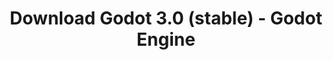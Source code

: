 ---
# Generated by /tools/generators/src/download_archive_generator !!! do not edit by hand !!!
title: 'Download Godot 3.0 (stable) - Godot Engine'
type: 'download/archive'
name: '3.0'
flavor: 'stable'
release_date: '2018-01-29T02:00:00-00:00'
release_notes: 'article/godot-3-0-released/'
primaryPlatforms:
  - 'android.apk'
  - 'macos.universal'
  - 'windows.64'
  - 'linux_server.headless.64'
  - 'web'
  - 'templates'
links:
  android.apk:
    name: 'android.apk'
    title: 'Android'
    caption: 'APK Universal (ARM64 + ARMv7 + x86_64 + x86)'
    tags:
      - 'APK download'
      - 'ARM64/v7'
      - 'x86 (64 & 32 bit)'
    hosts:
      github_builds:
        regular: 'https://github.com/godotengine/godot-builds/releases/download/3.0-stable/Godot_v3.0-stable_android_editor.apk'
        mono: '#'
      github:
        regular: 'https://github.com/godotengine/godot/releases/download/3.0-stable/Godot_v3.0-stable_android_editor.apk'
        mono: '#'
  macos.universal:
    name: 'macos.universal'
    title: 'macOS'
    caption: 'Universal (x86_64 + Silício da Apple)'
    tags:
      - 'Intel/Apple Silicon'
      - '64 bit'
    hosts:
      github_builds:
        regular: 'https://github.com/godotengine/godot-builds/releases/download/3.0-stable/Godot_v3.0-stable_osx.universal.zip'
        mono: 'https://github.com/godotengine/godot-builds/releases/download/3.0-stable/Godot_v3.0-stable_mono_osx.universal.zip'
      github:
        regular: 'https://github.com/godotengine/godot/releases/download/3.0-stable/Godot_v3.0-stable_osx.universal.zip'
        mono: 'https://github.com/godotengine/godot/releases/download/3.0-stable/Godot_v3.0-stable_mono_osx.universal.zip'
  windows.64:
    name: 'windows.64'
    title: 'Windows'
    caption: 'Padrão (x86_64)'
    tags:
      - '64 bit'
    hosts:
      github_builds:
        regular: 'https://github.com/godotengine/godot-builds/releases/download/3.0-stable/Godot_v3.0-stable_win64.exe.zip'
        mono: 'https://github.com/godotengine/godot-builds/releases/download/3.0-stable/Godot_v3.0-stable_mono_win64.zip'
      github:
        regular: 'https://github.com/godotengine/godot/releases/download/3.0-stable/Godot_v3.0-stable_win64.exe.zip'
        mono: 'https://github.com/godotengine/godot/releases/download/3.0-stable/Godot_v3.0-stable_mono_win64.zip'
  linux_server.headless.64:
    name: 'linux_server.headless.64'
    title: 'Linux Server'
    caption: 'Headless (x86_64)'
    tags:
      - '64 bit'
      - 'Headless'
    hosts:
      github_builds:
        regular: 'https://github.com/godotengine/godot-builds/releases/download/3.0-stable/Godot_v3.0-stable_linux_headless.64.zip'
        mono: 'https://github.com/godotengine/godot-builds/releases/download/3.0-stable/Godot_v3.0-stable_mono_linux_headless_64.zip'
      github:
        regular: 'https://github.com/godotengine/godot/releases/download/3.0-stable/Godot_v3.0-stable_linux_headless.64.zip'
        mono: 'https://github.com/godotengine/godot/releases/download/3.0-stable/Godot_v3.0-stable_mono_linux_headless_64.zip'
  web:
    name: 'web'
    title: 'Editor Web'
    caption: ''
    tags:
      - 'Self-hosted'
      - 'Cross-platform'
    hosts:
      github_builds:
        regular: 'https://github.com/godotengine/godot-builds/releases/download/3.0-stable/Godot_v3.0-stable_web_editor.zip'
        mono: '#'
      github:
        regular: 'https://github.com/godotengine/godot/releases/download/3.0-stable/Godot_v3.0-stable_web_editor.zip'
        mono: '#'
  linux.64:
    name: 'linux.64'
    title: 'Linux'
    caption: 'Padrão (x86_64)'
    tags:
      - '64 bit'
    hosts:
      github_builds:
        regular: 'https://github.com/godotengine/godot-builds/releases/download/3.0-stable/Godot_v3.0-stable_x11.64.zip'
        mono: 'https://github.com/godotengine/godot-builds/releases/download/3.0-stable/Godot_v3.0-stable_mono_x11_64.zip'
      github:
        regular: 'https://github.com/godotengine/godot/releases/download/3.0-stable/Godot_v3.0-stable_x11.64.zip'
        mono: 'https://github.com/godotengine/godot/releases/download/3.0-stable/Godot_v3.0-stable_mono_x11_64.zip'
  linux.32:
    name: 'linux.32'
    title: 'Linux'
    caption: 'Padrão (x86)'
    tags:
      - '32 bit'
    hosts:
      github_builds:
        regular: 'https://github.com/godotengine/godot-builds/releases/download/3.0-stable/Godot_v3.0-stable_x11.32.zip'
        mono: 'https://github.com/godotengine/godot-builds/releases/download/3.0-stable/Godot_v3.0-stable_mono_x11_32.zip'
      github:
        regular: 'https://github.com/godotengine/godot/releases/download/3.0-stable/Godot_v3.0-stable_x11.32.zip'
        mono: 'https://github.com/godotengine/godot/releases/download/3.0-stable/Godot_v3.0-stable_mono_x11_32.zip'
  windows.32:
    name: 'windows.32'
    title: 'Windows'
    caption: 'Padrão (x86)'
    tags:
      - '32 bit'
    hosts:
      github_builds:
        regular: 'https://github.com/godotengine/godot-builds/releases/download/3.0-stable/Godot_v3.0-stable_win32.exe.zip'
        mono: 'https://github.com/godotengine/godot-builds/releases/download/3.0-stable/Godot_v3.0-stable_mono_win32.zip'
      github:
        regular: 'https://github.com/godotengine/godot/releases/download/3.0-stable/Godot_v3.0-stable_win32.exe.zip'
        mono: 'https://github.com/godotengine/godot/releases/download/3.0-stable/Godot_v3.0-stable_mono_win32.zip'
  linux_server.64:
    name: 'linux_server.64'
    title: 'Servidor Linux'
    caption: 'Padrão (x86_64)'
    tags:
      - '64 bit'
    hosts:
      github_builds:
        regular: 'https://github.com/godotengine/godot-builds/releases/download/3.0-stable/Godot_v3.0-stable_linux_server.64.zip'
        mono: 'https://github.com/godotengine/godot-builds/releases/download/3.0-stable/Godot_v3.0-stable_mono_linux_server_64.zip'
      github:
        regular: 'https://github.com/godotengine/godot/releases/download/3.0-stable/Godot_v3.0-stable_linux_server.64.zip'
        mono: 'https://github.com/godotengine/godot/releases/download/3.0-stable/Godot_v3.0-stable_mono_linux_server_64.zip'
  aar_library:
    name: 'aar_library'
    title: 'Biblioteca de AAR'
    caption: ''
    tags:
      - 'Android plugins'
      - 'Java'
      - 'Kotlin'
    hosts:
      github_builds:
        regular: 'https://github.com/godotengine/godot-builds/releases/download/3.0-stable/godot-lib.3.0.stable.release.aar'
        mono: 'https://github.com/godotengine/godot-builds/releases/download/3.0-stable/godot-lib.3.0.stable.mono.release.aar'
      github:
        regular: 'https://github.com/godotengine/godot/releases/download/3.0-stable/godot-lib.3.0.stable.release.aar'
        mono: 'https://github.com/godotengine/godot/releases/download/3.0-stable/godot-lib.3.0.stable.mono.release.aar'
  templates:
    name: 'templates'
    title: 'Modelos de exportação'
    caption: ''
    tags:
      - 'Utilizado para exportar os seus jogos para todas as plataformas suportadas'
    hosts:
      github_builds:
        regular: 'https://github.com/godotengine/godot-builds/releases/download/3.0-stable/Godot_v3.0-stable_export_templates.tpz'
        mono: 'https://github.com/godotengine/godot-builds/releases/download/3.0-stable/Godot_v3.0-stable_mono_export_templates.tpz'
      github:
        regular: 'https://github.com/godotengine/godot/releases/download/3.0-stable/Godot_v3.0-stable_export_templates.tpz'
        mono: 'https://github.com/godotengine/godot/releases/download/3.0-stable/Godot_v3.0-stable_mono_export_templates.tpz'
---